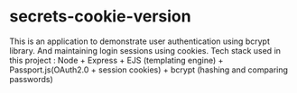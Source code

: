 # secrets-cookie-version

This is an application to demonstrate user authentication using bcrypt library.
And maintaining login sessions using cookies.
Tech stack used in this project : Node + Express + EJS (templating engine) + Passport.js(OAuth2.0 + session cookies) + bcrypt (hashing and comparing passwords)
